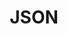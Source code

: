---
index: 6
name: json
layout: page
title: JSON
permalink: json
links:
    GitHub: https://github.com/cufyorg/framework/tree/master/src/main/java/cufy/text/json
    Javadoc: /javadoc/cufy/text/json/package-summary.html
description: >-
    JSON is a lightweight data-interchange format. It is easy for humans to read 
    and write. It is easy for machines to parse and generate. And this package
    provides it with respect to the abstraction of the package Text.
---